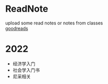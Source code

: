 # ReadNote
upload some read notes or notes from classes<br />
[goodreads](https://www.goodreads.com/user/show/92306904-v)
# 2022
- 经济学入门
- 社会学入门书
- 尼采相关
  

